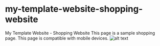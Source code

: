 # my-template-website-shopping-website
My Template Website - Shopping Website
This page is a sample shopping page.
This page is compatible with mobile devices.
![alt text](http://url/to/img.png)


